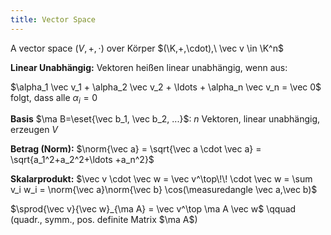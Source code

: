 ```yaml
---
title: Vector Space
---
```


A vector space $(V,+,\cdot)$ over Körper $(\K,+,\cdot),\ \vec v \in \K^n$

**Linear Unabhängig:** Vektoren heißen linear unabhängig, wenn aus:

$\alpha_1 \vec v_1 + \alpha_2 \vec v_2 + \ldots + \alpha_n \vec v_n = \vec 0$ folgt, dass alle $\alpha_i = 0$

**Basis** $\ma B=\eset{\vec b_1, \vec b_2, ...}$: $n$ Vektoren, linear unabhängig, erzeugen $V$

**Betrag (Norm):** $\norm{\vec a} = \sqrt{\vec a \cdot \vec a} = \sqrt{a_1^2+a_2^2+\ldots +a_n^2}$

**Skalarprodukt:** $\vec v \cdot \vec w = \vec v^\top\!\! \cdot \vec w = \sum v_i w_i = \norm{\vec a}\norm{\vec b} \cos(\measuredangle \vec a,\vec b)$

$\sprod{\vec v}{\vec w}_{\ma A} = \vec v^\top \ma A \vec w$ \qquad (quadr., symm., pos. definite Matrix $\ma A$)
